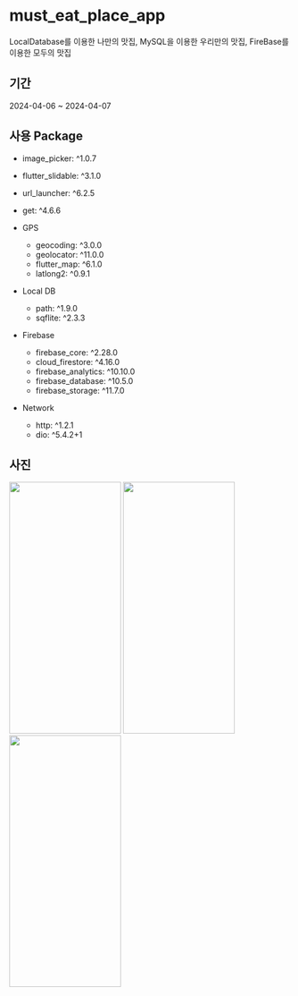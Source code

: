 # must_eat_place_app
LocalDatabase를 이용한 나만의 맛집, MySQL을 이용한 우리만의 맛집, FireBase를 이용한 모두의 맛집

## 기간
2024-04-06 ~ 2024-04-07

## 사용 Package
- image_picker: ^1.0.7
- flutter_slidable: ^3.1.0
- url_launcher: ^6.2.5
- get: ^4.6.6
- GPS
  - geocoding: ^3.0.0
  - geolocator: ^11.0.0
  - flutter_map: ^6.1.0
  - latlong2: ^0.9.1

- Local DB
  - path: ^1.9.0
  - sqflite: ^2.3.3

- Firebase
  - firebase_core: ^2.28.0
  - cloud_firestore: ^4.16.0
  - firebase_analytics: ^10.10.0
  - firebase_database: ^10.5.0
  - firebase_storage: ^11.7.0
 
- Network
  - http: ^1.2.1
  - dio: ^5.4.2+1

## 사진

<img src="https://github.com/lcy0512/Must_Eat_Place/assets/152368203/d8fc0687-059e-4f73-bbe0-90e2beb183da" width=200, height=450>
<img src="https://github.com/lcy0512/Must_Eat_Place/assets/152368203/9b6b6f8c-924a-4ea8-bc92-04afdcdbedd4" width=200, height=450>
<img src="https://github.com/lcy0512/Must_Eat_Place/assets/152368203/136787de-bf87-4191-a2fd-55a3d354f8c1" width=200, height=450>


